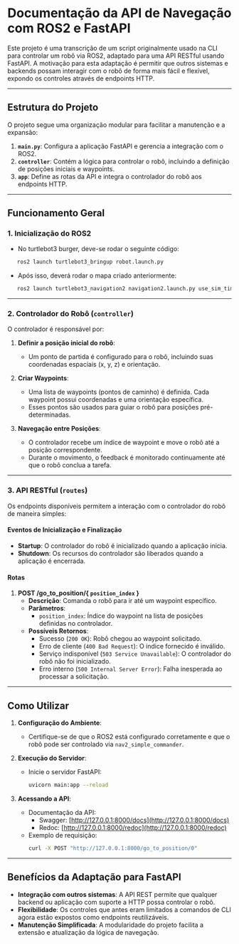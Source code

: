 # Documentação da API de Navegação com ROS2 e FastAPI

Este projeto é uma transcrição de um script originalmente usado na CLI para controlar um robô via ROS2, adaptado para uma API RESTful usando FastAPI. A motivação para esta adaptação é permitir que outros sistemas e backends possam interagir com o robô de forma mais fácil e flexível, expondo os controles através de endpoints HTTP.

---

## Estrutura do Projeto

O projeto segue uma organização modular para facilitar a manutenção e a expansão:

1. **`main.py`**: Configura a aplicação FastAPI e gerencia a integração com o ROS2.
2. **`controller`**: Contém a lógica para controlar o robô, incluindo a definição de posições iniciais e waypoints.
3. **`app`**: Define as rotas da API e integra o controlador do robô aos endpoints HTTP.

---

## Funcionamento Geral

### 1. Inicialização do ROS2

- No turtlebot3 burger, deve-se rodar o seguinte código:

```bash
   ros2 launch turtlebot3_bringup robot.launch.py
```

- Após isso, deverá rodar o mapa criado anteriormente:

```bash
   ros2 launch turtlebot3_navigation2 navigation2.launch.py use_sim_time:=True map:=<caminho-do-mapa>.yaml
```

---

### 2. Controlador do Robô (`controller`)

O controlador é responsável por:

1. **Definir a posição inicial do robô**:
   - Um ponto de partida é configurado para o robô, incluindo suas coordenadas espaciais (x, y, z) e orientação.

2. **Criar Waypoints**:
   - Uma lista de waypoints (pontos de caminho) é definida. Cada waypoint possui coordenadas e uma orientação específica.
   - Esses pontos são usados para guiar o robô para posições pré-determinadas.

3. **Navegação entre Posições**:
   - O controlador recebe um índice de waypoint e move o robô até a posição correspondente.
   - Durante o movimento, o feedback é monitorado continuamente até que o robô conclua a tarefa.

---

### 3. API RESTful (`routes`)

Os endpoints disponíveis permitem a interação com o controlador do robô de maneira simples:

#### **Eventos de Inicialização e Finalização**
- **Startup**: O controlador do robô é inicializado quando a aplicação inicia.
- **Shutdown**: Os recursos do controlador são liberados quando a aplicação é encerrada.

#### **Rotas**
1. **POST /go_to_position/{ `position_index` }**
   - **Descrição**: Comanda o robô para ir até um waypoint específico.
   - **Parâmetros**:
     - `position_index`: Índice do waypoint na lista de posições definidas no controlador.
   - **Possíveis Retornos**:
     - Sucesso (`200 OK`): Robô chegou ao waypoint solicitado.
     - Erro de cliente (`400 Bad Request`): O índice fornecido é inválido.
     - Serviço indisponível (`503 Service Unavailable`): O controlador do robô não foi inicializado.
     - Erro interno (`500 Internal Server Error`): Falha inesperada ao processar a solicitação.

---

## Como Utilizar

1. **Configuração do Ambiente**:
   - Certifique-se de que o ROS2 está configurado corretamente e que o robô pode ser controlado via `nav2_simple_commander`.

2. **Execução do Servidor**:
   - Inicie o servidor FastAPI:
     ```bash
     uvicorn main:app --reload
     ```

3. **Acessando a API**:
   - Documentação da API:
     - Swagger: [http://127.0.0.1:8000/docs](http://127.0.0.1:8000/docs)
     - Redoc: [http://127.0.0.1:8000/redoc](http://127.0.0.1:8000/redoc)
   - Exemplo de requisição:
     ```bash
     curl -X POST "http://127.0.0.1:8000/go_to_position/0"
     ```

---

## Benefícios da Adaptação para FastAPI

- **Integração com outros sistemas**: A API REST permite que qualquer backend ou aplicação com suporte a HTTP possa controlar o robô.
- **Flexibilidade**: Os controles que antes eram limitados a comandos de CLI agora estão expostos como endpoints reutilizáveis.
- **Manutenção Simplificada**: A modularidade do projeto facilita a extensão e atualização da lógica de navegação.
